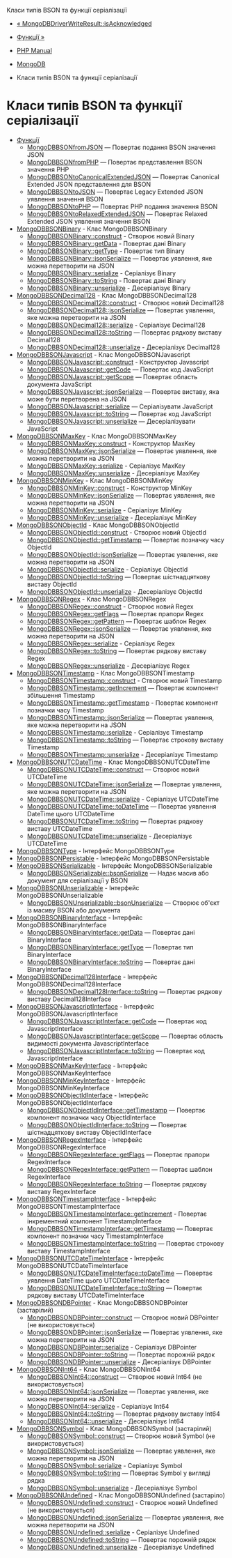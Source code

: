 Класи типів BSON та функції серіалізації

-   [« MongoDBDriverWriteResult::isAcknowledged](mongodb-driver-writeresult.isacknowledged.html)
    
-   [Функції »](ref.bson.functions.md)
    
-   [PHP Manual](index.md)
    
-   [MongoDB](set.mongodb.md)
    
-   Класи типів BSON та функції серіалізації
    

# Класи типів BSON та функції серіалізації

-   [Функції](ref.bson.functions.md)
    -   [MongoDBBSONfromJSON](function.mongodb.bson-fromjson.html) — Повертає подання BSON значення JSON
    -   [MongoDBBSONfromPHP](function.mongodb.bson-fromphp.html) — Повертає представлення BSON значення PHP
    -   [MongoDBBSONtoCanonicalExtendedJSON](function.mongodb.bson-tocanonicalextendedjson.html) — Повертає Canonical Extended JSON представлення для BSON
    -   [MongoDBBSONtoJSON](function.mongodb.bson-tojson.html) — Повертає Legacy Extended JSON уявлення значення BSON
    -   [MongoDBBSONtoPHP](function.mongodb.bson-tophp.html) — Повертає PHP подання значення BSON
    -   [MongoDBBSONtoRelaxedExtendedJSON](function.mongodb.bson-torelaxedextendedjson.html) — Повертає Relaxed Extended JSON уявлення значення BSON
-   [MongoDBBSONBinary](class.mongodb-bson-binary.html) - Клас MongoDBBSONBinary
    -   [MongoDBBSONBinary::construct](mongodb-bson-binary.construct.html) - Створює новий Binary
    -   [MongoDBBSONBinary::getData](mongodb-bson-binary.getdata.html) - Повертає дані Binary
    -   [MongoDBBSONBinary::getType](mongodb-bson-binary.gettype.html) - Повертає тип Binary
    -   [MongoDBBSONBinary::jsonSerialize](mongodb-bson-binary.jsonserialize.html) — Повертає уявлення, яке можна перетворити на JSON
    -   [MongoDBBSONBinary::serialize](mongodb-bson-binary.serialize.html) - Серіалізує Binary
    -   [MongoDBBSONBinary::toString](mongodb-bson-binary.tostring.html) - Повертає дані Binary
    -   [MongoDBBSONBinary::unserialize](mongodb-bson-binary.unserialize.html) - Десеріалізує Binary
-   [MongoDBBSONDecimal128](class.mongodb-bson-decimal128.html) - Клас MongoDBBSONDecimal128
    -   [MongoDBBSONDecimal128::construct](mongodb-bson-decimal128.construct.html) - Створює новий Decimal128
    -   [MongoDBBSONDecimal128::jsonSerialize](mongodb-bson-decimal128.jsonserialize.html) — Повертає уявлення, яке можна перетворити на JSON
    -   [MongoDBBSONDecimal128::serialize](mongodb-bson-decimal128.serialize.html) - Серіалізує Decimal128
    -   [MongoDBBSONDecimal128::toString](mongodb-bson-decimal128.tostring.html) — Повертає рядкову виставу Decimal128
    -   [MongoDBBSONDecimal128::unserialize](mongodb-bson-decimal128.unserialize.html) - Десеріалізує Decimal128
-   [MongoDBBSONJavascript](class.mongodb-bson-javascript.html) - Клас MongoDBBSONJavascript
    -   [MongoDBBSONJavascript::construct](mongodb-bson-javascript.construct.html) - Конструктор Javascript
    -   [MongoDBBSONJavascript::getCode](mongodb-bson-javascript.getcode.html) — Повертає код JavaScript
    -   [MongoDBBSONJavascript::getScope](mongodb-bson-javascript.getscope.html) — Повертає область документа JavaScript
    -   [MongoDBBSONJavascript::jsonSerialize](mongodb-bson-javascript.jsonserialize.html) — Повертає виставу, яка може бути перетворена на JSON
    -   [MongoDBBSONJavascript::serialize](mongodb-bson-javascript.serialize.html) — Серіалізувати JavaScript
    -   [MongoDBBSONJavascript::toString](mongodb-bson-javascript.tostring.html) — Повертає код JavaScript
    -   [MongoDBBSONJavascript::unserialize](mongodb-bson-javascript.unserialize.html) — Десеріалізувати JavaScript
-   [MongoDBBSONMaxKey](class.mongodb-bson-maxkey.html) - Клас MongoDBBSONMaxKey
    -   [MongoDBBSONMaxKey::construct](mongodb-bson-maxkey.construct.html) - Конструктор MaxKey
    -   [MongoDBBSONMaxKey::jsonSerialize](mongodb-bson-maxkey.jsonserialize.html) — Повертає уявлення, яке можна перетворити на JSON
    -   [MongoDBBSONMaxKey::serialize](mongodb-bson-maxkey.serialize.html) - Серіалізує MaxKey
    -   [MongoDBBSONMaxKey::unserialize](mongodb-bson-maxkey.unserialize.html) - Десеріалізує MaxKey
-   [MongoDBBSONMinKey](class.mongodb-bson-minkey.html) - Клас MongoDBBSONMinKey
    -   [MongoDBBSONMinKey::construct](mongodb-bson-minkey.construct.html) - Конструктор MinKey
    -   [MongoDBBSONMinKey::jsonSerialize](mongodb-bson-minkey.jsonserialize.html) — Повертає уявлення, яке можна перетворити на JSON
    -   [MongoDBBSONMinKey::serialize](mongodb-bson-minkey.serialize.html) - Серіалізує MinKey
    -   [MongoDBBSONMinKey::unserialize](mongodb-bson-minkey.unserialize.html) - Десеріалізує MinKey
-   [MongoDBBSONObjectId](class.mongodb-bson-objectid.html) - Клас MongoDBBSONObjectId
    -   [MongoDBBSONObjectId::construct](mongodb-bson-objectid.construct.html) - Створює новий ObjectId
    -   [MongoDBBSONObjectId::getTimestamp](mongodb-bson-objectid.gettimestamp.html) — Повертає позначку часу ObjectId
    -   [MongoDBBSONObjectId::jsonSerialize](mongodb-bson-objectid.jsonserialize.html) — Повертає уявлення, яке можна перетворити на JSON
    -   [MongoDBBSONObjectId::serialize](mongodb-bson-objectid.serialize.html) - Серіалізує ObjectId
    -   [MongoDBBSONObjectId::toString](mongodb-bson-objectid.tostring.html) — Повертає шістнадцяткову виставу ObjectId
    -   [MongoDBBSONObjectId::unserialize](mongodb-bson-objectid.unserialize.html) - Десеріалізує ObjectId
-   [MongoDBBSONRegex](class.mongodb-bson-regex.html) - Клас MongoDBBSONRegex
    -   [MongoDBBSONRegex::construct](mongodb-bson-regex.construct.html) - Створює новий Regex
    -   [MongoDBBSONRegex::getFlags](mongodb-bson-regex.getflags.html) — Повертає прапори Regex
    -   [MongoDBBSONRegex::getPattern](mongodb-bson-regex.getpattern.html) — Повертає шаблон Regex
    -   [MongoDBBSONRegex::jsonSerialize](mongodb-bson-regex.jsonserialize.html) — Повертає уявлення, яке можна перетворити на JSON
    -   [MongoDBBSONRegex::serialize](mongodb-bson-regex.serialize.html) - Серіалізує Regex
    -   [MongoDBBSONRegex::toString](mongodb-bson-regex.tostring.html) — Повертає рядкову виставу Regex
    -   [MongoDBBSONRegex::unserialize](mongodb-bson-regex.unserialize.html) - Десеріалізує Regex
-   [MongoDBBSONTimestamp](class.mongodb-bson-timestamp.html) - Клас MongoDBBSONTimestamp
    -   [MongoDBBSONTimestamp::construct](mongodb-bson-timestamp.construct.html) - Створює новий Timestamp
    -   [MongoDBBSONTimestamp::getIncrement](mongodb-bson-timestamp.getincrement.html) — Повертає компонент збільшення Timestamp
    -   [MongoDBBSONTimestamp::getTimestamp](mongodb-bson-timestamp.gettimestamp.html) - Повертає компонент позначки часу Timestamp
    -   [MongoDBBSONTimestamp::jsonSerialize](mongodb-bson-timestamp.jsonserialize.html) — Повертає уявлення, яке можна перетворити на JSON
    -   [MongoDBBSONTimestamp::serialize](mongodb-bson-timestamp.serialize.html) - Серіалізує Timestamp
    -   [MongoDBBSONTimestamp::toString](mongodb-bson-timestamp.tostring.html) — Повертає строкову виставу Timestamp
    -   [MongoDBBSONTimestamp::unserialize](mongodb-bson-timestamp.unserialize.html) - Десеріалізує Timestamp
-   [MongoDBBSONUTCDateTime](class.mongodb-bson-utcdatetime.html) - Клас MongoDBBSONUTCDateTime
    -   [MongoDBBSONUTCDateTime::construct](mongodb-bson-utcdatetime.construct.html) — Створює новий UTCDateTime
    -   [MongoDBBSONUTCDateTime::jsonSerialize](mongodb-bson-utcdatetime.jsonserialize.html) — Повертає уявлення, яке можна перетворити на JSON
    -   [MongoDBBSONUTCDateTime::serialize](mongodb-bson-utcdatetime.serialize.html) - Серіалізує UTCDateTime
    -   [MongoDBBSONUTCDateTime::toDateTime](mongodb-bson-utcdatetime.todatetime.html) — Повертає уявлення DateTime цього UTCDateTime
    -   [MongoDBBSONUTCDateTime::toString](mongodb-bson-utcdatetime.tostring.html) — Повертає рядкову виставу UTCDateTime
    -   [MongoDBBSONUTCDateTime::unserialize](mongodb-bson-utcdatetime.unserialize.html) - Десеріалізує UTCDateTime
-   [MongoDBBSONType](class.mongodb-bson-type.html) - Інтерфейс MongoDBBSONType
-   [MongoDBBSONPersistable](class.mongodb-bson-persistable.html) - Інтерфейс MongoDBBSONPersistable
-   [MongoDBBSONSerializable](class.mongodb-bson-serializable.html) - Інтерфейс MongoDBBSONSerializable
    -   [MongoDBBSONSerializable::bsonSerialize](mongodb-bson-serializable.bsonserialize.html) — Надає масив або документ для серіалізації у BSON
-   [MongoDBBSONUnserializable](class.mongodb-bson-unserializable.html) - Інтерфейс MongoDBBSONUnserializable
    -   [MongoDBBSONUnserializable::bsonUnserialize](mongodb-bson-unserializable.bsonunserialize.html) — Створює об'єкт із масиву BSON або документа
-   [MongoDBBSONBinaryInterface](class.mongodb-bson-binaryinterface.html) - Інтерфейс MongoDBBSONBinaryInterface
    -   [MongoDBBSONBinaryInterface::getData](mongodb-bson-binaryinterface.getdata.html) — Повертає дані BinaryInterface
    -   [MongoDBBSONBinaryInterface::getType](mongodb-bson-binaryinterface.gettype.html) — Повертає тип BinaryInterface
    -   [MongoDBBSONBinaryInterface::toString](mongodb-bson-binaryinterface.tostring.html) — Повертає дані BinaryInterface
-   [MongoDBBSONDecimal128Interface](class.mongodb-bson-decimal128interface.html) - Інтерфейс MongoDBBSONDecimal128Interface
    -   [MongoDBBSONDecimal128Interface::toString](mongodb-bson-decimal128interface.tostring.html) — Повертає рядкову виставу Decimal128Interface
-   [MongoDBBSONJavascriptInterface](class.mongodb-bson-javascriptinterface.html) - Інтерфейс MongoDBBSONJavascriptInterface
    -   [MongoDBBSONJavascriptInterface::getCode](mongodb-bson-javascriptinterface.getcode.html) — Повертає код JavascriptInterface
    -   [MongoDBBSONJavascriptInterface::getScope](mongodb-bson-javascriptinterface.getscope.html) — Повертає область видимості документа JavascriptInterface
    -   [MongoDBBSONJavascriptInterface::toString](mongodb-bson-javascriptinterface.tostring.html) — Повертає код JavascriptInterface
-   [MongoDBBSONMaxKeyInterface](class.mongodb-bson-maxkeyinterface.html) - Інтерфейс MongoDBBSONMaxKeyInterface
-   [MongoDBBSONMinKeyInterface](class.mongodb-bson-minkeyinterface.html) - Інтерфейс MongoDBBSONMinKeyInterface
-   [MongoDBBSONObjectIdInterface](class.mongodb-bson-objectidinterface.html) - Інтерфейс MongoDBBSONObjectIdInterface
    -   [MongoDBBSONObjectIdInterface::getTimestamp](mongodb-bson-objectidinterface.gettimestamp.html) — Повертає компонент позначки часу ObjectIdInterface
    -   [MongoDBBSONObjectIdInterface::toString](mongodb-bson-objectidinterface.tostring.html) — Повертає шістнадцяткову виставу ObjectIdInterface
-   [MongoDBBSONRegexInterface](class.mongodb-bson-regexinterface.html) - Інтерфейс MongoDBBSONRegexInterface
    -   [MongoDBBSONRegexInterface::getFlags](mongodb-bson-regexinterface.getflags.html) — Повертає прапори RegexInterface
    -   [MongoDBBSONRegexInterface::getPattern](mongodb-bson-regexinterface.getpattern.html) — Повертає шаблон RegexInterface
    -   [MongoDBBSONRegexInterface::toString](mongodb-bson-regexinterface.tostring.html) — Повертає рядкову виставу RegexInterface
-   [MongoDBBSONTimestampInterface](class.mongodb-bson-timestampinterface.html) - Інтерфейс MongoDBBSONTimestampInterface
    -   [MongoDBBSONTimestampInterface::getIncrement](mongodb-bson-timestampinterface.getincrement.html) - Повертає інкрементний компонент TimestampInterface
    -   [MongoDBBSONTimestampInterface::getTimestamp](mongodb-bson-timestampinterface.gettimestamp.html) — Повертає компонент позначки часу TimestampInterface
    -   [MongoDBBSONTimestampInterface::toString](mongodb-bson-timestampinterface.tostring.html) — Повертає строкову виставу TimestampInterface
-   [MongoDBBSONUTCDateTimeInterface](class.mongodb-bson-utcdatetimeinterface.html) - Інтерфейс MongoDBBSONUTCDateTimeInterface
    -   [MongoDBBSONUTCDateTimeInterface::toDateTime](mongodb-bson-utcdatetimeinterface.todatetime.html) — Повертає уявлення DateTime цього UTCDateTimeInterface
    -   [MongoDBBSONUTCDateTimeInterface::toString](mongodb-bson-utcdatetimeinterface.tostring.html) — Повертає рядкову виставу UTCDateTimeInterface
-   [MongoDBBSONDBPointer](class.mongodb-bson-dbpointer.html) - Клас MongoDBBSONDBPointer (застарілий)
    -   [MongoDBBSONDBPointer::construct](mongodb-bson-dbpointer.construct.html) — Створює новий DBPointer (не використовується)
    -   [MongoDBBSONDBPointer::jsonSerialize](mongodb-bson-dbpointer.jsonserialize.html) — Повертає уявлення, яке можна перетворити на JSON
    -   [MongoDBBSONDBPointer::serialize](mongodb-bson-dbpointer.serialize.html) - Серіалізує DBPointer
    -   [MongoDBBSONDBPointer::toString](mongodb-bson-dbpointer.tostring.html) — Повертає порожній рядок
    -   [MongoDBBSONDBPointer::unserialize](mongodb-bson-dbpointer.unserialize.html) - Десеріалізує DBPointer
-   [MongoDBBSONInt64](class.mongodb-bson-int64.html) - Клас MongoDBBSONInt64
    -   [MongoDBBSONInt64::construct](mongodb-bson-int64.construct.html) — Створює новий Int64 (не використовується)
    -   [MongoDBBSONInt64::jsonSerialize](mongodb-bson-int64.jsonserialize.html) — Повертає уявлення, яке можна перетворити на JSON
    -   [MongoDBBSONInt64::serialize](mongodb-bson-int64.serialize.html) - Серіалізує Int64
    -   [MongoDBBSONInt64::toString](mongodb-bson-int64.tostring.html) — Повертає рядкову виставу Int64
    -   [MongoDBBSONInt64::unserialize](mongodb-bson-int64.unserialize.html) - Десеріалізує Int64
-   [MongoDBBSONSymbol](class.mongodb-bson-symbol.html) - Клас MongoDBBSONSymbol (застарілий)
    -   [MongoDBBSONSymbol::construct](mongodb-bson-symbol.construct.html) — Створює новий Symbol (не використовується)
    -   [MongoDBBSONSymbol::jsonSerialize](mongodb-bson-symbol.jsonserialize.html) — Повертає уявлення, яке можна перетворити на JSON
    -   [MongoDBBSONSymbol::serialize](mongodb-bson-symbol.serialize.html) - Серіалізує Symbol
    -   [MongoDBBSONSymbol::toString](mongodb-bson-symbol.tostring.html) — Повертає Symbol у вигляді рядка
    -   [MongoDBBSONSymbol::unserialize](mongodb-bson-symbol.unserialize.html) - Десеріалізує Symbol
-   [MongoDBBSONUndefined](class.mongodb-bson-undefined.html) - Клас MongoDBBSONUndefined (застаріло)
    -   [MongoDBBSONUndefined::construct](mongodb-bson-undefined.construct.html) - Створює новий Undefined (не використовується)
    -   [MongoDBBSONUndefined::jsonSerialize](mongodb-bson-undefined.jsonserialize.html) — Повертає уявлення, яке можна перетворити на JSON
    -   [MongoDBBSONUndefined::serialize](mongodb-bson-undefined.serialize.html) - Серіалізує Undefined
    -   [MongoDBBSONUndefined::toString](mongodb-bson-undefined.tostring.html) — Повертає порожній рядок
    -   [MongoDBBSONUndefined::unserialize](mongodb-bson-undefined.unserialize.html) - Десеріалізує Undefined